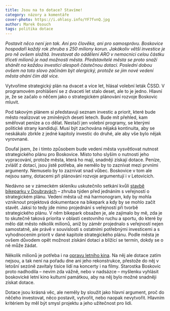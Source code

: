 ```yaml
---
title: Jsou na to dotace? Stavíme!
category: názory a komentáře
cover-photo: https://i.ohlasy.info/YF7fvnQ.jpg
author: Marek Osouch
tags: politika dotace
---
```


*Postavit něco není jen tak. Ani pro člověka, ani pro samosprávu. Boskovice hospodaří každý rok zhruba s 250 miliony korun. Jakákoliv větší investice je pro ně ovšem složitá. Investovat do oddělení ARO v nemocnici celou částku třiceti milionů je nad možnosti města. Představitelé města se proto snaží shánět na každou investici alespoň částečnou dotaci. Poslední dobou ovšem na toto slovo začínám být alergický, protože se jím nové vedení města ohání čím dál více.*

Vytvoříme strategický plán na dvacet a více let, hlásal volební leták ČSSD. V programovém prohlášení se z dvaceti let stalo deset, ale to je jedno. Hlavní je, že se začalo o něčem jako o strategickém plánování rozvoje Boskovic mluvit.

Pod takovým plánem si představuji seznam investic a priorit, které bude město realizovat ve zmíněných deseti letech. Bude mít přehled, kam směřovat peníze a co dělat. Nestačí jen volební programy, se kterými politické strany kandidují. Musí být zachována nějaká kontinuita, aby se neskákalo zbrkle z jedné kapitoly investic do druhé, ale aby vše bylo nějak vyrovnané.

Doufal jsem, že i tímto způsobem bude vedení města vysvětlovat nutnost strategického plánu pro Boskovice. Místo toho slyším o nutnosti jeho vypracování, protože města, která ho mají, snadněji získají dotace. Peníze, zvlášť z dotací, jsou jistě potřeba, ale nemělo by to zaznívat mezi prvními argumenty. Nemuselo by to zaznívat snad vůbec. Boskovice v tom ale nejsou samy, dotacemi při plánování rozvoje argumentují i v Letovicích.

Nedávno se v zámeckém skleníku uskutečnilo setkání kvůli [stavbě bikeparku v Doubravách](/clanky/2015/09/bikepark.html) – zhruba týden před jednáním s veřejností o strategickém plánu. Vedení města už má harmonogram, kdy by mohla vzniknout projektová dokumentace na bikepark a kdy by se mohlo začít stavět. Jaksi to tedy jde mimo projednání s veřejností při tvorbě strategického plánu. V něm bikepark obsažen je, ale zajímalo by mě, zda je to skutečně taková priorita v oblasti cestovního ruchu a sportu, do které by mělo dát město několik milionů, aniž by záměr projednalo s veřejností nejen samostatně, ale právě v souvislosti s ostatními potřebnými investicemi a s vyhodnocením priorit v dané kapitole strategického plánu. Podle města je ovšem důvodem opět možnost získání dotací a blížící se termín, dokdy se o ně může žádat.

Několik milionů je potřeba i na [opravu letního kina](/clanky/2015/08/rekonstrukce-letnaku.html). Na něj ale dotace zatím nejsou, a tak není na pořadu dne ani jeho rekonstrukce, přestože do něj v letošní sezóně zavítaly tisíce lidí na koncerty i na filmy. Starostka Boskovic proto nadhodila – nevím zda vážně, nebo v nadsázce – myšlenku vyhlásit boskovické letní kino kulturní památkou, aby na něj bylo možné snadněji získat dotace.

Dotace jsou krásná věc, ale neměly by sloužit jako hlavní argument, proč do něčeho investovat, něco postavit, vytvořit, nebo naopak nevytvořit. Hlavním kritériem by měl být smysl projektu a jeho užitečnost pro lidi.
